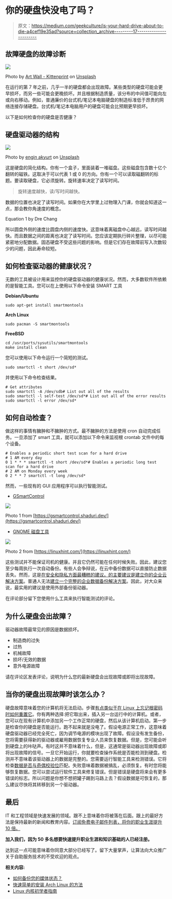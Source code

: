 # 你的硬盘快没电了吗？

> 原文：<https://medium.com/geekculture/is-your-hard-drive-about-to-die-a4cef19e35ad?source=collection_archive---------17----------------------->

## 故障硬盘的故障诊断

![](img/2b758821f85fef6f31065923e3377316.png)

Photo by [Art Wall - Kittenprint](https://unsplash.com/@artwall_hd?utm_source=medium&utm_medium=referral) on [Unsplash](https://unsplash.com?utm_source=medium&utm_medium=referral)

在运行的第 7 年之前，几乎一半的硬盘都会出现故障。某些类型的硬盘可能会更早损坏，而另一些可能会更晚损坏。并且根据制造质量，该分布的中间值可能向左或向右移动。例如，普通廉价的台式机/笔记本电脑硬盘的制造标准低于昂贵的网络连接存储硬盘。台式机/笔记本电脑用户的硬盘可能会比预期更早损坏。

以下是如何检查你的硬盘是否健康？

## 硬盘驱动器的结构

![](img/0096d3d307f7c4ab2847e9450b399568.png)

Photo by [engin akyurt](https://unsplash.com/@enginakyurt?utm_source=medium&utm_medium=referral) on [Unsplash](https://unsplash.com?utm_source=medium&utm_medium=referral)

这是硬盘的简化结构。你有一个盒子，里面装着一堆磁盘。这些磁盘包含数十亿个翻转的磁铁。这取决于可以代表 1 或 0 的方向。你有一个可以读取磁翻转的标题。要读取硬盘，它必须旋转。旋转速率决定了读写时间。

> 旋转速度越快，读/写时间越快。

数据的位置也决定了读写时间。如果你在大学里上过物理入门课，你就会知道这一点，那会教你角速度的概念。

Equation 1 by Dre Chang

所以圆盘外侧的速度比圆盘内侧的速度快。这意味着离磁盘中心越远，读写时间越快。而且数据之间的距离也决定了读写时间。您应该定期执行碎片整理，以尽可能紧密地分配数据。固态硬盘不受这些问题的影响。但是它们存在故障前写入次数较少的问题，因此寿命较短。

## 如何检查驱动器的健康状况？

无数的工具被设计用来监控你的硬盘驱动器的健康状况。然而，大多数软件所依赖的是智能工具。您可以在上使用以下命令安装 SMART 工具

**Debian/Ubuntu**

```
sudo apt-get install smartmontools
```

**Arch Linux**

```
sudo pacman -S smartmontools
```

**FreeBSD**

```
cd /usr/ports/sysutils/smartmontools
make install clean
```

您可以使用以下命令运行一个简短的测试。

```
sudo smartctl -t short /dev/sd*
```

并使用以下命令检查结果。

```
# Get attributes
sudo smartctl -A /dev/sdb# List out all of the results
sudo smartctl -l self-test /dev/sd*# List out all of the error results
sudo smartctl -l error /dev/sd*
```

## 如何自动检查？

做这样的事情有臃肿和不臃肿的方式。最不臃肿的方法是使用 cron 自动完成任务。一旦添加了 smart 工具，就可以添加以下命令来监视根 crontab 文件中的每个设备。

```
# Enables a periodic short test scan for a hard drive
# 1 AM every day
0 1 * * * smartctl -t short /dev/sd*# Enables a periodic long test scan for a hard drive
# 2 AM on Monday every week
0 2 * * 7 smartctl -t long /dev/sd*
```

然而，一些现有的 GUI 应用程序可以执行智能测试。

*   [GSmartControl](https://gsmartcontrol.shaduri.dev/)

![](img/91e01ecb76583434aa438d3df0dda67d.png)

Photo 1 from [https://gsmartcontrol.shaduri.dev/](https://gsmartcontrol.shaduri.dev/)

*   [GNOME 磁盘工具](https://github.com/GNOME/gnome-disk-utility)

![](img/147c568b8dd6e64408a3774ee52a3890.png)

Photo 2 from [https://linuxhint.com/](https://linuxhint.com/)

这些测试并不能保证司机的健康。并且它仍然可能在任何时候失败。因此，建议您至少每周执行一次自动备份。有些人会争辩说，在云中备份数据可以直接防止数据丢失。然而，这是[在安全和隐私方面最糟糕的建议。](/@dretechtips/the-dark-truth-about-using-google-on-your-phone-2aec68041dbf)[的主要建议是建立你的企业云解决方案](/@dretechtips/how-to-dismantle-the-google-empire-e652bff6d2)。普通人无法[建立一个完整的企业数据备份解决方案](/geekculture/buy-enterprise-it-equipment-cheaply-in-2022-4356a4e20d46)。因此，对大众来说，最实用的建议是使用外部备份驱动器。

在评论部分留下您使用什么工具来执行智能测试的评论。

## 为什么硬盘会出故障？

驱动器故障最常见的原因是数据损坏。

*   制造商的过失
*   过热
*   机械故障
*   损坏/无效的数据
*   意外电源故障

请在评论区发表评论，说明为什么您的最新硬盘会出现故障或即将出现故障。

## 当你的硬盘出现故障时该怎么办？

硬盘故障意味着您的计算机将无法启动。步骤[有点类似于在 Linux 上忘记根密码时如何重置它](/@dretechtips/how-to-reset-the-root-password-on-any-linux-os-7b2075eed7dc)。你有两种选择:把它取出来，插入另一台运行中的计算机。或者，您可以在现有计算机中添加另一个工作正常的硬盘，然后从该计算机启动。第一步是检查你的硬盘是否能运行。跑不起来就是没电了。假设电源正常工作，这意味着硬盘驱动器已经完全死亡，因为调节电源的模块出现了故障。假设没有发生备份，您将需要获得新的驱动器或雇用数据恢复专业人员来恢复数据。但是，您可能会听到硬盘上的咔哒声。有时这并不意味着什么，但是，这通常是驱动器出现故障或即将出现故障的信号。一旦它开始运行，你就要检查操作系统是否能检测到硬盘。检测并不意味着该驱动器上的数据是完整的。您需要运行智能工具来检测错误。它将检查[数据是否与奇偶校验位](https://www.tutorialspoint.com/what-is-a-parity-bit)匹配。失败意味着数据被搞乱，必须恢复。有时您将能够恢复数据。您可以尝试运行软件工具来修复错误。但是错误是硬盘将来会有更多错误的标志。所以问题是你想不想把罐子踢到马路上去？假设数据是可恢复的，那么建议尽快将其转移到另一个驱动器。

## 最后

IT 和工程领域是快速发展的领域。跟不上意味着你将被落在后面。跟上的最好方法是保持最新的新闻和教育内容。[订阅免费电子邮件列表，将你的职业生涯提升 10 倍。](/subscribe/@dretechtips)

**加入我们，因为 50 多名想要快速提升职业生涯和知识基础的人已经注册。**

达到这一点可能意味着你同意大部分已经写了。留下大量掌声，让算法向大众推广关于自助服务技术的不受欢迎的观点。

**相关内容:**

*   [如何备份您的媒体状态？](/geekculture/how-to-backup-your-media-presence-b1b5a9125159)
*   [快速简单的安装 Arch Linux 的方法](/geekculture/the-quick-and-easy-way-to-install-arch-linux-70b9bfc35863)
*   [Linux 内核初学者指南](/geekculture/the-beginners-guide-to-the-linux-kernel-29743b1a2daf)